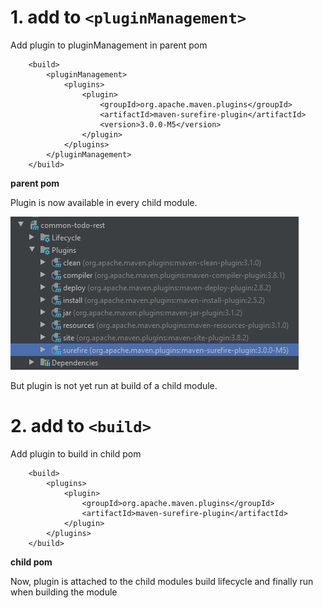 # 1. add to `<pluginManagement>`
Add plugin to pluginManagement in parent pom

```
    <build>
        <pluginManagement>
            <plugins>
                <plugin>
                    <groupId>org.apache.maven.plugins</groupId>
                    <artifactId>maven-surefire-plugin</artifactId>
                    <version>3.0.0-M5</version>
                </plugin>
            </plugins>
        </pluginManagement>
    </build>
```
**parent pom**

Plugin is now available in every child module.

![Plugin](img/plugin-available.png)

But plugin is not yet run at build of a child module.

# 2. add to `<build>`
Add plugin to build in child pom

```
    <build>
        <plugins>
            <plugin>
                <groupId>org.apache.maven.plugins</groupId>
                <artifactId>maven-surefire-plugin</artifactId>
            </plugin>
        </plugins>
    </build>
```
**child pom**

Now, plugin is attached to the child modules build lifecycle 
and finally run when building the module 
